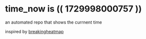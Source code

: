 # time_now is (( 1729998000757 ))

an automated repo that shows the currnent time

inspired by [breakingheatmap](https://github.com/breakingheatmap/breakingheatmap)